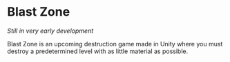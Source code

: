 # Blast Zone

*Still in very early development*

Blast Zone is an upcoming destruction game made in Unity where you must destroy a predetermined level with as little material as possible.
